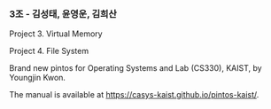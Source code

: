 ### 3조 - 김성태, 윤영운, 김희산

Project 3. Virtual Memory

Project 4. File System

Brand new pintos for Operating Systems and Lab (CS330), KAIST, by Youngjin Kwon.

The manual is available at https://casys-kaist.github.io/pintos-kaist/.
